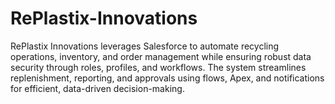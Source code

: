 # RePlastix-Innovations
RePlastix Innovations leverages Salesforce to automate recycling operations, inventory, and order management while ensuring robust data security through roles, profiles, and workflows. The system streamlines replenishment, reporting, and approvals using flows, Apex, and notifications for efficient, data-driven decision-making.

